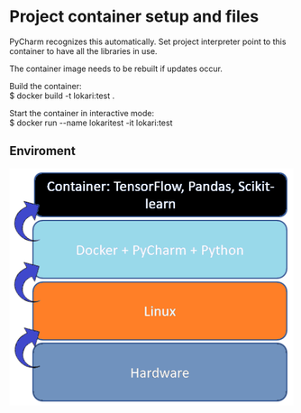# Project container setup and files

PyCharm recognizes this automatically. Set project interpreter point to
this container to have all the libraries in use.

The container image needs to be rebuilt if updates occur.

Build the container:  
$ docker build -t lokari:test .

Start the container in interactive mode:  
$ docker run --name lokaritest -it lokari:test

## Enviroment
![Enviroment picture](./img/Enviroment.PNG)
